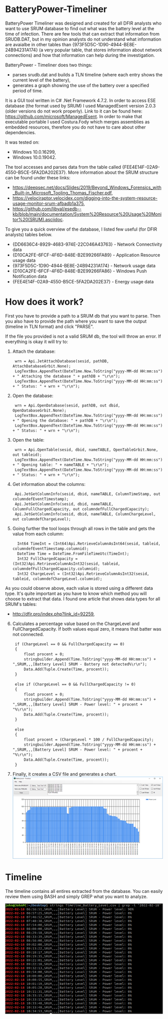 # BatteryPower-Timeliner

BatteryPower Timeliner was designed and created for all DFIR analysts who want to use SRUM database to find out what was the battery level at the time of infection. There are few tools that can extract that information from SRUDB.DAT, but in my opinion analysts do not understand what information are avaialbe in other tables than {973F5D5C-1D90-4944-BE8E-24B94231A174} (a very popular table, that stores information about network connections) and how that information can help during the investigation. 

BatteryPower - Timeliner does two things:

- parses srudb.dat and builds a TLN timeline (where each entry shows the current level of the battery),
- generates a graph showing the use of the battery over a specified period of time.

It is a GUI tool written in C# .Net Framework 4.7.2. In order to access ESE database (the format used by SRUM) I used ManagedEsent version 2.0.3 (older versions do not work properly). Link to it can be found here: https://github.com/microsoft/ManagedEsent. In order to make that executable portable I used Costura.Fody which merges assemblies as embedded resources, therefore you do not have to care about other dependencies.

It was tested on:

- Windows 10.0.16299,
- Windows 10.0.19042.


The tool accesses and parses data from the table called {FEE4E14F-02A9-4550-B5CE-5FA2DA202E37}. More information about the SRUM structure can be found under these links:

- https://deepsec.net/docs/Slides/2019/Beyond_Windows_Forensics_with_Built-in_Microsoft_Tooling_Thomas_Fischer.pdf,
- https://velociraptor.velocidex.com/digging-into-the-system-resource-usage-monitor-srum-afbadb1a375,
- https://github.com/libyal/esedb--kb/blob/main/documentation/System%20Resource%20Usage%20Monitor%20(SRUM).asciidoc.

To give you a quick overview of the database, I listed few useful (for DFIR analysts) tables below.
- {DD6636C4-8929-4683-974E-22C046A43763} - Network Connectivity data
- {D10CA2FE-6FCF-4F6D-848E-B2E99266FA89} - Application Resource usage data
- {973F5D5C-1D90-4944-BE8E-24B94231A174} - Network usage data 
- {D10CA2FE-6FCF-4F6D-848E-B2E99266FA86} - Windows Push Notification data
- {FEE4E14F-02A9-4550-B5CE-5FA2DA202E37} - Energy usage data

# How does it work?
First you have to provide a path to a SRUM db that you want to parse. Then you also have to provide the path where you want to save the output (timeline in TLN format) and click "PARSE". 

If the file you provided is not a valid SRUM db, the tool will throw an error. If everything is okay it will try to:

1. Attach the database:

        wrn = Api.JetAttachDatabase(sesid, pathDB, AttachDatabaseGrbit.None);
        LogTextBox.AppendText(DateTime.Now.ToString("yyyy-MM-dd HH:mm:ss") + " Attaching the database " + pathDB + "\r\n");
        LogTextBox.AppendText(DateTime.Now.ToString("yyyy-MM-dd HH:mm:ss") + " Status: " + wrn + "\r\n");

2. Open the database:

        wrn = Api.OpenDatabase(sesid, pathDB, out dbid, OpenDatabaseGrbit.None);
        LogTextBox.AppendText(DateTime.Now.ToString("yyyy-MM-dd HH:mm:ss") + " Opening the database: " + pathDB + "\r\n");
        LogTextBox.AppendText(DateTime.Now.ToString("yyyy-MM-dd HH:mm:ss") + " Status: " + wrn + "\r\n");

3. Open the table:

        wrn = Api.OpenTable(sesid, dbid, nameTABLE, OpenTableGrbit.None, out tableid);
        LogTextBox.AppendText(DateTime.Now.ToString("yyyy-MM-dd HH:mm:ss") + " Opening table: " + nameTABLE + "\r\n");
        LogTextBox.AppendText(DateTime.Now.ToString("yyyy-MM-dd HH:mm:ss") + " Status: " + wrn + "\r\n");

4. Get information about the columns:

        Api.JetGetColumnInfo(sesid, dbid, nameTABLE, ColumnTimeStamp, out columndefEventTimestamp);
        Api.JetGetColumnInfo(sesid, dbid, nameTABLE, ColumnFullChargedCapacity, out columndefFullChargedCapacity);
        Api.JetGetColumnInfo(sesid, dbid, nameTABLE, ColumnChargeLevel, out columndefChargeLevel);

5. Going further the tool loops through all rows in the table and gets the value from each column:

         Int64 TimeInt = (Int64)Api.RetrieveColumnAsInt64(sesid, tableid, columndefEventTimestamp.columnid);
         DateTime Time = DateTime.FromFileTimeUtc(TimeInt);
         Int32 FullChargedCapacity = (Int32)Api.RetrieveColumnAsInt32(sesid, tableid, columndefFullChargedCapacity.columnid);
         Int32 ChargeLevel = (Int32)Api.RetrieveColumnAsInt32(sesid, tableid, columndefChargeLevel.columnid);

As you could observe above, each value is stored using a different data type. It's quite important as you have to know which method you will choose to extract that data. I found one article that shows data types for all SRUM's tables: 
- http://dfir.pro/index.php?link_id=92259,

6. Calculates a percentage value based on the ChargeLevel and FullChargedCapacity. If both values equal zero, it means that batter was not connected.

        if (ChargeLevel == 0 && FullChargedCapacity == 0)
        {
            float procent = 0;
            stringbuilder.Append(Time.ToString("yyyy-MM-dd HH:mm:ss") + ",SRUM,,,[Battery Level] SRUM - Battery not detected%\r\n");
            Data.Add(Tuple.Create(Time, procent));
        }
        
        else if (ChargeLevel == 0 && FullChargedCapacity != 0)
        {
            float procent = 0;
            stringbuilder.Append(Time.ToString("yyyy-MM-dd HH:mm:ss") + ",SRUM,,,[Battery Level] SRUM - Power level: " + procent + "%\r\n");
            Data.Add(Tuple.Create(Time, procent));
        }

        else
        {
            float procent = (ChargeLevel * 100 / FullChargedCapacity);
            stringbuilder.Append(Time.ToString("yyyy-MM-dd HH:mm:ss") + ",SRUM,,,[Battery Level] SRUM - Power level: " + procent + "%\r\n");
            Data.Add(Tuple.Create(Time, procent));
        }
        
7. Finally, it creates a CSV file and generates a chart.
![alt text](https://github.com/gajos112/BatteryLevel-Timeliner/blob/main/images/1.png?raw=true)

# Timeline
The timeline contains all entires extracted from the database. You can easily review them using BASH and simply GREP what you want to analyze.

![alt text](https://github.com/gajos112/BatteryLevel-Timeliner/blob/main/images/0.png?raw=true)
